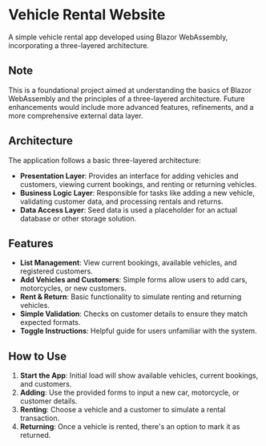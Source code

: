 # Vehicle Rental Website

A simple vehicle rental app developed using Blazor WebAssembly, incorporating a three-layered architecture.

## Note
This is a foundational project aimed at understanding the basics of Blazor WebAssembly and the principles of a three-layered architecture. Future enhancements would include more advanced features, refinements, and a more comprehensive external data layer.

## Architecture
The application follows a basic three-layered architecture:

- **Presentation Layer**: Provides an interface for adding vehicles and customers, viewing current bookings, and renting or returning vehicles.
- **Business Logic Layer**: Responsible for tasks like adding a new vehicle, validating customer data, and processing rentals and returns.
- **Data Access Layer**: Seed data is used a placeholder for an actual database or other storage solution.

## Features
- **List Management**: View current bookings, available vehicles, and registered customers.
- **Add Vehicles and Customers**: Simple forms allow users to add cars, motorcycles, or new customers.
- **Rent & Return**: Basic functionality to simulate renting and returning vehicles.
- **Simple Validation**: Checks on customer details to ensure they match expected formats.
- **Toggle Instructions**: Helpful guide for users unfamiliar with the system.

## How to Use
1. **Start the App**: Initial load will show available vehicles, current bookings, and customers.
2. **Adding**: Use the provided forms to input a new car, motorcycle, or customer details.
3. **Renting**: Choose a vehicle and a customer to simulate a rental transaction.
4. **Returning**: Once a vehicle is rented, there's an option to mark it as returned.
